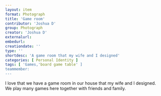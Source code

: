 ```yaml
---
layout: item
format: Photograph
title: 'Game room'
contributor: 'Joshua D'
group: Photograph
creator: 'Joshua D'
externalurl: 
embedurl: 
creationdate: ''
type: ''
shortdesc: 'A game room that my wife and I designed'
categories: [ Personal Identity ]
tags: [ 'Games,'board game table' ]
teammember: 
---
```


I love that we have a game room in our house that my wife and I designed. We play many games here together with friends and family.